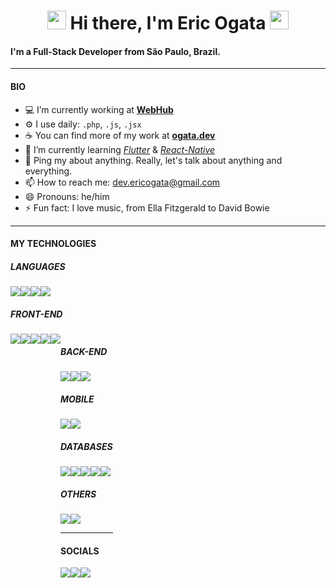 <h1 align="center">
    <img src="https://raw.githubusercontent.com/sidbelbase/sidbelbase/master/wave.gif" width="30px">
    Hi there, I'm Eric Ogata
    <img src="https://raw.githubusercontent.com/sidbelbase/sidbelbase/master/wave.gif" width="30px">
</h1>

#### I'm a Full-Stack Developer from São Paulo, Brazil.

---

#### **BIO**

- :computer: I’m currently working at **[WebHub](https://www.webhub.com.br/)**
- :gear: I use daily: `.php`, `.js`, `.jsx`
- :coffee: You can find more of my work at **[ogata.dev](https://ogata.dev)**
- 🌱 I’m currently learning _[Flutter](https://flutter.dev/)_ & _[React-Native](https://reactnative.dev/)_
- 💬 Ping my about anything. Really, let's talk about anything and everything.
- 📫 How to reach me: <a href="mailto:dev.ericogata@gmail.com">dev.ericogata@gmail.com</a>
- 😄 Pronouns: he/him
- ⚡ Fun fact: I love music, from Ella Fitzgerald to David Bowie

---

#### **MY TECHNOLOGIES**

##### **LANGUAGES**

<div style="display:flex; flex-wrap: wrap; align-items: flex-start;">
    <img src="https://img.shields.io/badge/-JavaScript-F7DF1E?logo=javascript&logoColor=white&style=for-the-badge">
    <img src="https://img.shields.io/badge/-TypeScript-3178C6?logo=typescript&logoColor=white&style=for-the-badge">
    <img src="https://img.shields.io/badge/-PHP-777bb4?logo=php&logoColor=white&style=for-the-badge">
    <img src="https://img.shields.io/badge/-Dart-0175C2?logo=dart&logoColor=white&style=for-the-badge">
</div>

##### **FRONT-END**

<div style="display:flex; flex-wrap: wrap; align-items: flex-start;">
    <img src="https://img.shields.io/badge/-ReactJs-61DAFB?logo=react&logoColor=white&style=for-the-badge">
    <img src="https://img.shields.io/badge/-Next.js-000000?logo=next.js&logoColor=white&style=for-the-badge">
    <img src="https://img.shields.io/badge/-HTML5-E34F26?logo=html5&logoColor=white&style=for-the-badge">
    <img src="https://img.shields.io/badge/-CSS3-1572B6?logo=css3&logoColor=white&style=for-the-badge">
    <img src="https://img.shields.io/badge/-styled%20components-DB7093?logo=styled-components&logoColor=white&style=for-the-badge">
<div>

##### **BACK-END**
<div style="display:flex; flex-wrap: wrap; align-items: flex-start;">
    <img src="https://img.shields.io/badge/-Laravel-FF2D20?logo=laravel&logoColor=white&style=for-the-badge">
    <img src="https://img.shields.io/badge/-Node.js-339933?logo=node.js&logoColor=white&style=for-the-badge">
    <img src="https://img.shields.io/badge/-Express-000000?logo=express&logoColor=white&style=for-the-badge">
</div>

##### **MOBILE**
<div style="display:flex; flex-wrap: wrap; align-items: flex-start;">
    <img src="https://img.shields.io/badge/-Flutter-02569B?logo=flutter&logoColor=white&style=for-the-badge">
    <img src="https://img.shields.io/badge/-React_Native-61DAFB?logo=react&logoColor=white&style=for-the-badge">
</div>

##### **DATABASES**
<div style="display:flex; flex-wrap: wrap; align-items: flex-start;">
    <img src="https://img.shields.io/badge/-MySQL-4479A1?logo=mysql&logoColor=white&style=for-the-badge">
    <img src="https://img.shields.io/badge/-PostgreSQL-4169E1?logo=postgresql&logoColor=white&style=for-the-badge">
    <img src="https://img.shields.io/badge/-MongoDB-47A248?logo=mongodb&logoColor=white&style=for-the-badge">
    <img src="https://img.shields.io/badge/-ElasticSearch-005571?style=for-the-badge&logo=elasticsearch">
    <img src="https://img.shields.io/badge/redis-%23DD0031.svg?style=for-the-badge&logo=redis&logoColor=white">
    
</div>

##### **OTHERS**
<div style="display:flex; flex-wrap: wrap; align-items: flex-start;">
    <img src="https://img.shields.io/badge/-Docker-2496ED?logo=docker&logoColor=white&style=for-the-badge">
    <img src="https://img.shields.io/badge/-AWS-232F3E?logo=amazonaws&logoColor=white&style=for-the-badge">
</div>

---

#### **SOCIALS**
<div style="display:flex; flex-wrap: wrap; align-items: flex-start;">
    <a href="https://twitter.com/EricMOgata" target="_blank"><img src="https://img.shields.io/badge/-Twitter-1DA1F2?logo=twitter&logoColor=white&style=for-the-badge"></a>
    <a href="https://github.com/EricOgata" target="_blank"><img src="https://img.shields.io/badge/-GitHub-181717?logo=github&logoColor=white&style=for-the-badge"></a>
    <a href="https://ogata.dev" target="_blank"><img src="https://img.shields.io/badge/-MY%20PORTIFOLIO-000000?style=for-the-badge"></a>
</div>
